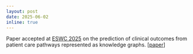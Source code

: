 ```yaml
---
layout: post
date: 2025-06-02
inline: true
---
```


Paper accepted at [ESWC 2025](https://2025.eswc-conferences.org) on the prediction of clinical outcomes from patient care pathways represented as knowledge graphs. [[paper](https://arxiv.org/pdf/2502.21138)] 
